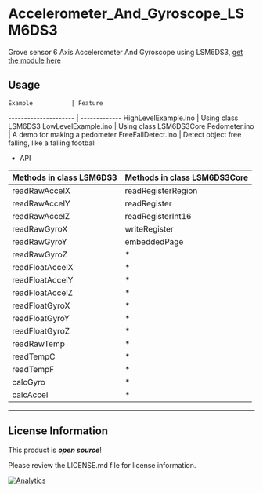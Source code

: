 # Accelerometer_And_Gyroscope_LSM6DS3
Grove sensor 6 Axis Accelerometer And Gyroscope using LSM6DS3, [get the module here](https://www.seeedstudio.com/Grove-6-Axis-Accelerometer%26Gyroscope-p-2606.html)

## Usage


    Example           | Feature
--------------------- | -------------
HighLevelExample.ino  | Using class LSM6DS3
LowLevelExample.ino   | Using class LSM6DS3Core
Pedometer.ino         | A demo for making a pedometer 
FreeFallDetect.ino    | Detect object free falling, like a falling football

* API

Methods in class LSM6DS3   | Methods in class LSM6DS3Core
-------------------------- | -------------
readRawAccelX              | readRegisterRegion   
readRawAccelY              | readRegister         
readRawAccelZ              | readRegisterInt16  
readRawGyroX               | writeRegister       
readRawGyroY               | embeddedPage        
readRawGyroZ               | *
readFloatAccelX            | *
readFloatAccelY            | *
readFloatAccelZ            | *
readFloatGyroX             | *
readFloatGyroY             | *
readFloatGyroZ             | *
readRawTemp                | *
readTempC                  | *
readTempF                  | *
calcGyro                   | *
calcAccel                  | *

----

License Information
-------------------

This product is _**open source**_! 

Please review the LICENSE.md file for license information. 


[![Analytics](https://ga-beacon.appspot.com/UA-46589105-3/Grove_4Digital_Display)](https://github.com/igrigorik/ga-beacon)

